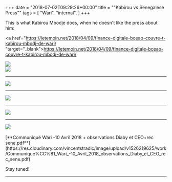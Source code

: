 +++
date = "2018-07-02T09:29:26+00:00"
title = ""Kabirou vs Senegalese Press""
tags = [
    "Wari",
    "internal",
]
+++

This is what Kabirou Mbodje does, when he doesn't like the press about him:

<a href="https://letemoin.net/2018/04/09/finance-digitale-bceao-couvre-t-kabirou-mbodj-de-wari/
 "target="\_blank">https://letemoin.net/2018/04/09/finance-digitale-bceao-couvre-t-kabirou-mbodj-de-wari/</a>

<div class="container" style="width:auto">
  <a target="blank" href="https://res.cloudinary.com/vincentstradic/image/upload/v1526218076/work/j20-1.jpg">
    <img src="https://res.cloudinary.com/vincentstradic/image/upload/bo_2px_solid_rgb:279d14/v1526218076/work/j20-1.jpg" style="max-width:100%">
  </a>
</div>
<div class="container" style="width:auto">
  <a target="blank" href="https://res.cloudinary.com/vincentstradic/image/upload/v1526218075/work/j20-2.jpg">
    <img src="https://res.cloudinary.com/vincentstradic/image/upload/bo_2px_solid_rgb:279d14/v1526218075/work/j20-2.jpg" style="max-width:100%">
  </a>
</div>
<!--more-->
<hr>

<div class="container" style="width:auto">
  <a target="blank" href="https://res.cloudinary.com/vincentstradic/image/upload/v1526219395/work/j20-3.jpg">
    <img src="https://res.cloudinary.com/vincentstradic/image/upload/bo_2px_solid_rgb:279d14/v1526219395/work/j20-3.jpg" style="max-width:100%">
  </a>
</div>
<hr>
<div class="container" style="width:auto">
  <a target="blank" href="https://res.cloudinary.com/vincentstradic/image/upload/v1526219394/work/j20-4.jpg">
    <img src="https://res.cloudinary.com/vincentstradic/image/upload/bo_2px_solid_rgb:279d14/v1526219394/work/j20-4.jpg" style="max-width:100%">
  </a>
</div>
<hr>
<div class="container" style="width:auto">
  <a target="blank" href="https://res.cloudinary.com/vincentstradic/image/upload/v1526312600/j20-6_lavmbr.jpg">
    <img src="https://res.cloudinary.com/vincentstradic/image/upload/bo_2px_solid_rgb:279d14/v1526312600/j20-6_lavmbr.jpg" style="max-width:100%">
  </a>
</div>
<hr>
<div class="container" style="width:auto">
  <a target="blank" href="https://res.cloudinary.com/vincentstradic/image/upload/v1526219395/work/j20-5.jpg">
    <img src="https://res.cloudinary.com/vincentstradic/image/upload/bo_2px_solid_rgb:279d14/v1526219395/work/j20-5.jpg" style="max-width:100%">
  </a>
</div>
<br>
[**Communiqué Wari -10 Avril 2018 + observations Diaby et CEO+rec sene.pdf**](https://res.cloudinary.com/vincentstradic/image/upload/v1526219625/work/Communique%CC%81_Wari_-10_Avril_2018_observations_Diaby_et_CEO_rec_sene.pdf)







Stay tuned!


<hr>
